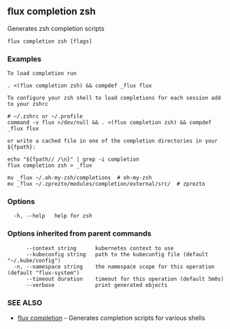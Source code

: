 ## flux completion zsh

Generates zsh completion scripts

```
flux completion zsh [flags]
```

### Examples

```
To load completion run

. <(flux completion zsh) && compdef _flux flux

To configure your zsh shell to load completions for each session add to your zshrc

# ~/.zshrc or ~/.profile
command -v flux >/dev/null && . <(flux completion zsh) && compdef _flux flux

or write a cached file in one of the completion directories in your ${fpath}:

echo "${fpath// /\n}" | grep -i completion
flux completion zsh > _flux

mv _flux ~/.oh-my-zsh/completions  # oh-my-zsh
mv _flux ~/.zprezto/modules/completion/external/src/  # zprezto

```

### Options

```
  -h, --help   help for zsh
```

### Options inherited from parent commands

```
      --context string      kubernetes context to use
      --kubeconfig string   path to the kubeconfig file (default "~/.kube/config")
  -n, --namespace string    the namespace scope for this operation (default "flux-system")
      --timeout duration    timeout for this operation (default 5m0s)
      --verbose             print generated objects
```

### SEE ALSO

* [flux completion](flux_completion.md)	 - Generates completion scripts for various shells


